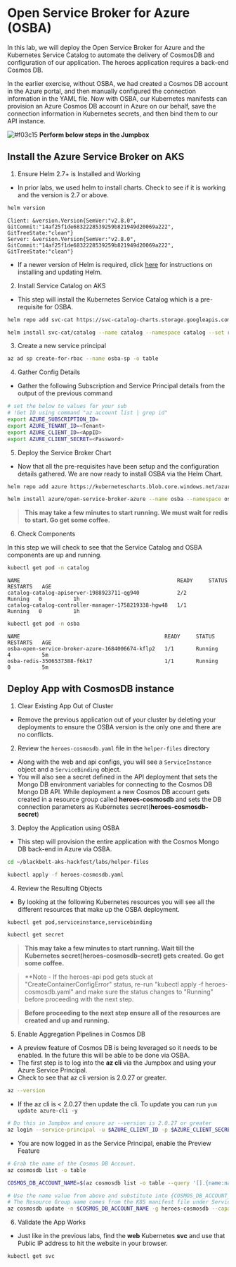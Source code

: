 # Open Service Broker for Azure (OSBA)

In this lab, we will deploy the Open Service Broker for Azure and the Kubernetes Service Catalog to automate the delivery of CosmosDB and configuration of our application. The heroes application requires a back-end Cosmos DB. 

In the earlier exercise, without OSBA, we had created a Cosmos DB account in the Azure portal, and then manually configured the connection information in the YAML file. Now with OSBA, our Kubernetes manifests can provision an Azure Cosmos DB account in Azure on our behalf, save the connection information in Kubernetes secrets, and then bind them to our API instance.

![#f03c15](https://placehold.it/15/f03c15/000000?text=+) **Perform below steps in the Jumpbox**

## Install the Azure Service Broker on AKS

1. Ensure Helm 2.7+ is Installed and Working

* In prior labs, we used helm to install charts. Check to see if it is working and the version is 2.7 or above.

```bash
helm version
```
```output
Client: &version.Version{SemVer:"v2.8.0", GitCommit:"14af25f1de6832228539259b821949d20069a222", GitTreeState:"clean"}
Server: &version.Version{SemVer:"v2.8.0", GitCommit:"14af25f1de6832228539259b821949d20069a222", GitTreeState:"clean"}
```

* If a newer version of Helm is required, click [here](https://docs.helm.sh/using_helm/#installing-helm) for instructions on installing and updating Helm.

2. Install Service Catalog on AKS

* This step will install the Kubernetes Service Catalog which is a pre-requisite for OSBA.

``` bash
helm repo add svc-cat https://svc-catalog-charts.storage.googleapis.com

helm install svc-cat/catalog --name catalog --namespace catalog --set rbac.Enabled=true  --set apiserver.healthcheck.enabled=false    --set controllerManager.healthcheck.enabled=false
```

3. Create a new service principal 

``` bash
az ad sp create-for-rbac --name osba-sp -o table
```

4. Gather Config Details

* Gather the following Subscription and Service Principal details from the output of the previous command 

```bash
# set the below to values for your sub
# !Get ID using command "az account list | grep id"
export AZURE_SUBSCRIPTION_ID= 
export AZURE_TENANT_ID=<Tenant>
export AZURE_CLIENT_ID=<AppID>
export AZURE_CLIENT_SECRET=<Password>
```

5. Deploy the Service Broker Chart

* Now that all the pre-requisites have been setup and the configuration details gathered. We are now ready to install OSBA via the Helm Chart.

```bash
helm repo add azure https://kubernetescharts.blob.core.windows.net/azure

helm install azure/open-service-broker-azure --name osba --namespace osba --set azure.subscriptionId=$AZURE_SUBSCRIPTION_ID --set azure.tenantId=$AZURE_TENANT_ID --set azure.clientId=$AZURE_CLIENT_ID --set azure.clientSecret=$AZURE_CLIENT_SECRET --version 0.11.0 --set modules.minStability=EXPERIMENTAL --set rbac.Enabled=true
```

> **This may take a few minutes to start running. We must wait for redis to start. Go get some coffee.**

6. Check Components

In this step we will check to see that the Service Catalog and OSBA components are up and running.

```bash
kubectl get pod -n catalog
```
```output
NAME                                                  READY     STATUS    RESTARTS   AGE
catalog-catalog-apiserver-1988923711-qg940            2/2       Running   0          1h
catalog-catalog-controller-manager-1758219338-hgw48   1/1       Running   0          1h
```
```bash
kubectl get pod -n osba
```
```output
NAME                                              READY     STATUS    RESTARTS   AGE
osba-open-service-broker-azure-1684006674-kflp2   1/1       Running   4          5m
osba-redis-3506537388-f6k17                       1/1       Running   0          5m
```

## Deploy App with CosmosDB instance

1. Clear Existing App Out of Cluster

* Remove the previous application out of your cluster by deleting your deployments to ensure the OSBA version is the only one and there are no conflicts.

2. Review the `heroes-cosmosdb.yaml` file in the `helper-files` directory

* Along with the web and api configs, you will see a `ServiceInstance` object and a `ServiceBinding` object. 
* You will also see a secret defined in the API deployment that sets the Mongo DB environment variables for connecting to the Cosmos DB Mongo DB API. While deployment a new Cosmos DB account gets created in a resource group called **heroes-cosmosdb** and sets the DB connection parameters as Kubernetes secret(**heroes-cosmosdb-secret**)

3. Deploy the Application using OSBA

* This step will provision the entire application with the Cosmos Mongo DB back-end in Azure via OSBA.

```bash
cd ~/blackbelt-aks-hackfest/labs/helper-files

kubectl apply -f heroes-cosmosdb.yaml
```


4. Review the Resulting Objects

* By looking at the following Kubernetes resources you will see all the different resources that make up the OSBA deployment.

```bash
kubectl get pod,serviceinstance,servicebinding

kubectl get secret
```
> **This may take a few minutes to start running. Wait till the Kubernetes secret(**heroes-cosmosdb-secret**) gets created. Go get some coffee.**

> **Note - If the heroes-api pod gets stuck at "CreateContainerConfigError" status, re-run "kubectl apply -f heroes-cosmosdb.yaml" and make sure the status changes to "Running" before proceeding with the next step.

> **Before proceeding to the next step ensure all of the resources are created and up and running.**

5. Enable Aggregation Pipelines in Cosmos DB

* A preview feature of Cosmos DB is being leveraged so it needs to be enabled. In the future this will be able to be done via OSBA.
* The first step is to log into the **az cli** via the Jumpbox and using your Azure Service Principal.
* Check to see that az cli version is 2.0.27 or greater.

```bash
az --version
```

* If the az cli is < 2.0.27 then update the cli. To update you can run `yum update azure-cli -y`

```bash
# Do this in Jumpbox and ensure az --version is 2.0.27 or greater
az login --service-principal -u $AZURE_CLIENT_ID -p $AZURE_CLIENT_SECRET --tenant $AZURE_TENANT_ID
```

* You are now logged in as the Service Principal, enable the Preview Feature

```bash
# Grab the name of the Cosmos DB Account.
az cosmosdb list -o table

COSMOS_DB_ACCOUNT_NAME=$(az cosmosdb list -o table --query '[].{name:name,resourceGroup:resourceGroup}' | grep "heroes-cosmosdb" | awk '{print $1}')

# Use the name value from above and substitute into {COSMOS_DB_ACCOUNT_NAME}.
# The Resource Group name comes from the K8S manifest file under ServiceInstance.
az cosmosdb update -n $COSMOS_DB_ACCOUNT_NAME -g heroes-cosmosdb --capabilities EnableAggregationPipeline
```

6. Validate the App Works

* Just like in the previous labs, find the **web** Kubernetes **svc** and use that Public IP address to hit the website in your browser.

```bash
kubectl get svc
```
